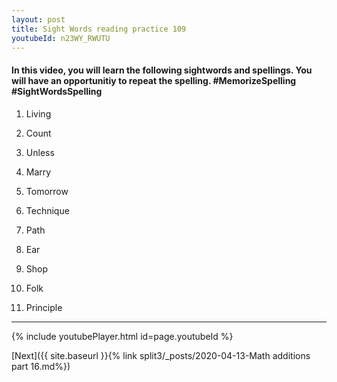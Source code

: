 ```yaml
---
layout: post
title: Sight Words reading practice 109
youtubeId: n23WY_RWUTU
---
```

 
 
<h4> In this video, you will learn the following sightwords and spellings. You will have an opportunitiy to repeat the spelling. #MemorizeSpelling #SightWordsSpelling</h4>

1) Living

2) Count

3) Unless

4) Marry

5) Tomorrow

6) Technique

7) Path

8) Ear

9) Shop

10) Folk

11) Principle



------




 
{% include youtubePlayer.html id=page.youtubeId %}
 
 

[Next]({{ site.baseurl }}{% link  split3/_posts/2020-04-13-Math additions part 16.md%})
 
